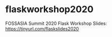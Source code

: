 # flaskworkshop2020
FOSSASIA Summit 2020 Flask Workshop
Slides: https://tinyurl.com/flaskslides2020
